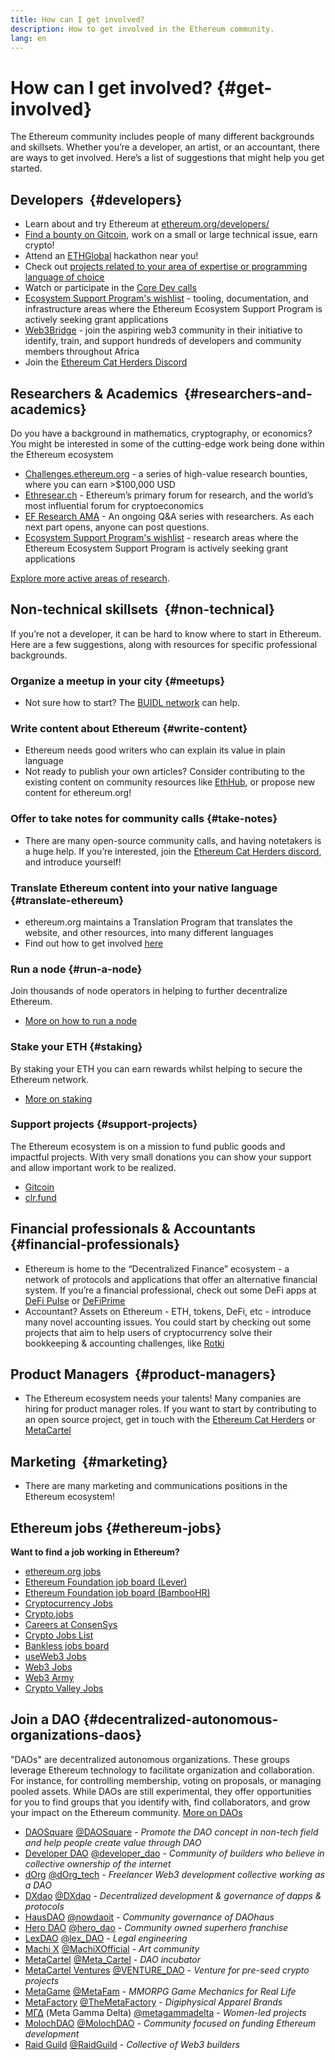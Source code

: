 ```yaml
---
title: How can I get involved?
description: How to get involved in the Ethereum community.
lang: en
---
```


# How can I get involved? {#get-involved}

The Ethereum community includes people of many different backgrounds and skillsets. Whether you’re a developer, an artist, or an accountant, there are ways to get involved. Here’s a list of suggestions that might help you get started.

## Developers <Emoji text=":computer:" size={1} />‍ {#developers}

- Learn about and try Ethereum at [ethereum.org/developers/](/developers/)
- [Find a bounty on Gitcoin](https://gitcoin.co/), work on a small or large technical issue, earn crypto!
- Attend an [ETHGlobal](http://ethglobal.co/) hackathon near you!
- Check out [projects related to your area of expertise or programming language of choice](/developers/docs/programming-languages/)
- Watch or participate in the [Core Dev calls](https://www.youtube.com/playlist?list=PLaM7G4Llrb7zfMXCZVEXEABT8OSnd4-7w)
- [Ecosystem Support Program's wishlist](https://esp.ethereum.foundation/wishlist/) - tooling, documentation, and infrastructure areas where the Ethereum Ecosystem Support Program is actively seeking grant applications
- [Web3Bridge](https://www.web3bridge.com/) - join the aspiring web3 community in their initiative to identify, train, and support hundreds of developers and community members throughout Africa
- Join the [Ethereum Cat Herders Discord](https://discord.io/EthCatHerders)

## Researchers & Academics <Emoji text=":mag:" size={1} />‍ {#researchers-and-academics}

Do you have a background in mathematics, cryptography, or economics? You might be interested in some of the cutting-edge work being done within the Ethereum ecosystem

- [Challenges.ethereum.org](https://challenges.ethereum.org/) - a series of high-value research bounties, where you can earn >$100,000 USD
- [Ethresear.ch](https://ethresear.ch) - Ethereum’s primary forum for research, and the world’s most influential forum for cryptoeconomics
- [EF Research AMA](https://old.reddit.com/r/ethereum/comments/vrx9xe/ama_we_are_ef_research_pt_8_07_july_2022) - An ongoing Q&A series with researchers. As each next part opens, anyone can post questions.
- [Ecosystem Support Program's wishlist](https://esp.ethereum.foundation/wishlist/) - research areas where the Ethereum Ecosystem Support Program is actively seeking grant applications

[Explore more active areas of research](/community/research/).

## Non-technical skillsets <Emoji text=":briefcase:" size={1} />‍ {#non-technical}

If you’re not a developer, it can be hard to know where to start in Ethereum. Here are a few suggestions, along with resources for specific professional backgrounds.

### Organize a meetup in your city {#meetups}

- Not sure how to start? The [BUIDL network](https://consensys.net/developers/buidlnetwork/) can help.

### Write content about Ethereum {#write-content}

- Ethereum needs good writers who can explain its value in plain language
- Not ready to publish your own articles? Consider contributing to the existing content on community resources like [EthHub](https://docs.ethhub.io/), or propose new content for ethereum.org!

### Offer to take notes for community calls {#take-notes}

- There are many open-source community calls, and having notetakers is a huge help. If you’re interested, join the [Ethereum Cat Herders discord](https://discord.com/invite/Nz6rtfJ8Cu), and introduce yourself!

### Translate Ethereum content into your native language {#translate-ethereum}

- ethereum.org maintains a Translation Program that translates the website, and other resources, into many different languages
- Find out how to get involved [here](/contributing/translation-program)

### Run a node {#run-a-node}

Join thousands of node operators in helping to further decentralize Ethereum.

- [More on how to run a node](/developers/docs/nodes-and-clients/run-a-node/)

### Stake your ETH {#staking}

By staking your ETH you can earn rewards whilst helping to secure the Ethereum network.

- [More on staking](/staking/)

### Support projects {#support-projects}

The Ethereum ecosystem is on a mission to fund public goods and impactful projects. With very small donations you can show your support and allow important work to be realized.

- [Gitcoin](https://gitcoin.co/fund)
- [clr.fund](https://clr.fund/#/about)

## Financial professionals & Accountants <Emoji text=":chart_with_upwards_trend:" size={1} />‍ {#financial-professionals}

- Ethereum is home to the “Decentralized Finance” ecosystem - a network of protocols and applications that offer an alternative financial system. If you’re a financial professional, check out some DeFi apps at [DeFi Pulse](https://defipulse.com/) or [DeFiPrime](https://defiprime.com)
- Accountant? Assets on Ethereum - ETH, tokens, DeFi, etc - introduce many novel accounting issues. You could start by checking out some projects that aim to help users of cryptocurrency solve their bookkeeping & accounting challenges, like [Rotki](https://rotki.com/)

## Product Managers <Emoji text=":fountain_pen:" size={1} />‍ {#product-managers}

- The Ethereum ecosystem needs your talents! Many companies are hiring for product manager roles. If you want to start by contributing to an open source project, get in touch with the [Ethereum Cat Herders](https://discord.com/invite/Nz6rtfJ8Cu) or [MetaCartel](https://www.metacartel.org/)

## Marketing <Emoji text=":megaphone:" size={1} />‍ {#marketing}

- There are many marketing and communications positions in the Ethereum ecosystem!

## Ethereum jobs {#ethereum-jobs}

**Want to find a job working in Ethereum?**

- [ethereum.org jobs](/about/#open-jobs)
- [Ethereum Foundation job board (Lever)](https://jobs.lever.co/ethereumfoundation)
- [Ethereum Foundation job board (BambooHR)](https://ethereum.bamboohr.com/jobs/)
- [Cryptocurrency Jobs](https://cryptocurrencyjobs.co/ethereum/)
- [Crypto.jobs](https://crypto.jobs/)
- [Careers at ConsenSys](https://consensys.net/careers/)
- [Crypto Jobs List](https://cryptojobslist.com/ethereum-jobs)
- [Bankless jobs board](https://pallet.xyz/list/bankless/jobs)
- [useWeb3 Jobs](https://www.useweb3.xyz/jobs)
- [Web3 Jobs](https://web3.career)
- [Web3 Army](https://web3army.xyz/)
- [Crypto Valley Jobs](https://cryptovalley.jobs/)

## Join a DAO {#decentralized-autonomous-organizations-daos}

"DAOs" are decentralized autonomous organizations. These groups leverage Ethereum technology to facilitate organization and collaboration. For instance, for controlling membership, voting on proposals, or managing pooled assets. While DAOs are still experimental, they offer opportunities for you to find groups that you identify with, find collaborators, and grow your impact on the Ethereum community. [More on DAOs](/dao/)

- [DAOSquare](https://www.daosquare.io) [@DAOSquare](https://twitter.com/DAOSquare) - _Promote the DAO concept in non-tech field and help people create value through DAO_
- [Developer DAO](https://www.developerdao.com/) [@developer_dao](https://twitter.com/developer_dao) - _Community of builders who believe in collective ownership of the internet_
- [dOrg](https://dOrg.tech) [@dOrg_tech](https://twitter.com/dOrg_tech) - _Freelancer Web3 development collective working as a DAO_
- [DXdao](https://DXdao.eth.link/) [@DXdao](https://twitter.com/DXdao_) - _Decentralized development & governance of dapps & protocols_
- [HausDAO](https://daohaus.club) [@nowdaoit](https://twitter.com/nowdaoit) - _Community governance of DAOhaus_
- [Hero DAO](https://herodao.org/) [@hero_dao](https://twitter.com/hero_dao) - _Community owned superhero franchise_
- [LexDAO](https://lexdao.coop) [@lex_DAO](https://twitter.com/lex_DAO) - _Legal engineering_
- [Machi X](https://machix.com) [@MachiXOfficial](https://twitter.com/MachiXOfficial) - _Art community_
- [MetaCartel](https://metacartel.org) [@Meta_Cartel](https://twitter.com/Meta_Cartel) - _DAO incubator_
- [MetaCartel Ventures](https://metacartel.xyz) [@VENTURE_DAO](https://twitter.com/VENTURE_DAO) - _Venture for pre-seed crypto projects_
- [MetaGame](https://metagame.wtf) [@MetaFam](https://twitter.com/MetaFam) - _MMORPG Game Mechanics for Real Life_
- [MetaFactory](https://metafactory.ai) [@TheMetaFactory](https://twitter.com/TheMetaFactory) - _Digiphysical Apparel Brands_
- [ΜΓΔ](https://metagammadelta.com/) (Meta Gamma Delta) [@metagammadelta](https://twitter.com/metagammadelta) - _Women-led projects_
- [MolochDAO](https://molochdao.com) [@MolochDAO](https://twitter.com/MolochDAO) - _Community focused on funding Ethereum development_
- [Raid Guild](https://raidguild.org) [@RaidGuild](https://twitter.com/RaidGuild) - _Collective of Web3 builders_
